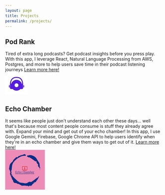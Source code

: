 ```yaml
---
layout: page
title: Projects
permalink: /projects/
---
```


## Pod Rank
Tired of extra long podcasts? Get podcast insights before you press play. With this app, I leverage React, Natural Language Processing from AWS, Postgres, and more to help users save time in their podcast listening journeys
[Learn more here!](https://www.podrank.co/about)
<br/>
![Image](/images/podrank_logo.jpeg)

## Echo Chamber
It seems like people just don't understand each other these days... well that's because most content people consume is stuff they already agree with. Expand your mind and get out of your echo chamber! In this app, I use Google Gemini, Firebase, Google Chrome API to help users identify when they're in an echo chamber and give them ways to get out of it.
[Learn more here!](https://www.getechochamber.com/)
<br/>
![Image](/images/echo_chamber_logo.png)
